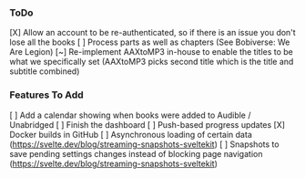 ### ToDo

[X] Allow an account to be re-authenticated, so if there is an issue you don't lose all the books
[ ] Process parts as well as chapters (See Bobiverse: We Are Legion)
[~] Re-implement AAXtoMP3 in-house to enable the titles to be what we specifically set (AAXtoMP3 picks second title which is the title and subtitle combined)

### Features To Add

[ ] Add a calendar showing when books were added to Audible / Unabridged
[ ] Finish the dashboard
[ ] Push-based progress updates
[X] Docker builds in GitHub
[ ] Asynchronous loading of certain data (https://svelte.dev/blog/streaming-snapshots-sveltekit)
[ ] Snapshots to save pending settings changes instead of blocking page navigation (https://svelte.dev/blog/streaming-snapshots-sveltekit)